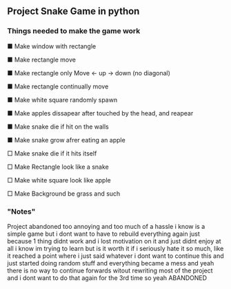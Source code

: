 ## Project Snake Game in python

 ### Things needed to make the game work

  ■ Make window with rectangle 

  ■ Make rectangle move 
  
  ■ Make rectangle only Move <- up -> down (no diagonal) 
    
  ■ Make rectangle continually move 

  ■ Make white square randomly spawn 

  ■ Make apples dissapear after touched by the head, and reapear

  ■ Make snake die if hit on the walls

  ■ Make snake grow afrer eating an apple

  □ Make snake die if it hits itself
  
  □  Make Rectangle look like a snake
  
  □ Make white square look like apple

  □ Make Background be grass and such


### "Notes"
Project abandoned too annoying and too much of a hassle i know is a simple game but i dont want to have to rebuild everything again just because 1 thing didnt work and i lost motivation on it and just didnt enjoy at all i know im trying to learn but is it worth it if i seriously hate it so much, like it reached a point where i just said whatever i dont want to continue this and just started doing random stuff and everything became a mess and yeah there is no way to continue forwards witout rewriting most of the project and i dont want to do that again for the 3rd time so yeah ABANDONED



